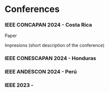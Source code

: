 # Conferences

### IEEE CONCAPAN 2024 - Costa Rica
Paper

Impresions (short description of the conference)

### IEEE CONESCAPAN 2024 - Honduras


### IEEE ANDESCON 2024 - Perú



### IEEE 2023 - 